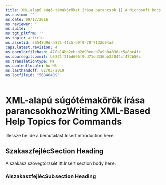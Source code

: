 ```yaml
---
title: XML-alapú súgó-témaköröket írása parancsok |} A Microsoft Docs
ms.custom: ''
ms.date: 09/12/2016
ms.reviewer: ''
ms.suite: ''
ms.tgt_pltfrm: ''
ms.topic: article
ms.assetid: 36548d9d-a871-4fc5-b9f9-70f7132d04af
caps.latest.revision: 4
ms.openlocfilehash: 470a14bb2ebcb2d90eecb7a9b0a330ec5a8bc4fc
ms.sourcegitcommit: b6871f21bd666f9cd71dd336bb3f844cf472b56c
ms.translationtype: MT
ms.contentlocale: hu-HU
ms.lasthandoff: 02/03/2019
ms.locfileid: "56846409"
---
```

# <a name="writing-xml-based-help-topics-for-commands"></a><span data-ttu-id="b05a8-102">XML-alapú súgótémakörök írása parancsokhoz</span><span class="sxs-lookup"><span data-stu-id="b05a8-102">Writing XML-Based Help Topics for Commands</span></span>

<span data-ttu-id="b05a8-103">Illessze be ide a bemutatást.</span><span class="sxs-lookup"><span data-stu-id="b05a8-103">Insert introduction here.</span></span>

## <a name="section-heading"></a><span data-ttu-id="b05a8-104">Szakaszfejléc</span><span class="sxs-lookup"><span data-stu-id="b05a8-104">Section Heading</span></span>

 <span data-ttu-id="b05a8-105">A szakasz szövegtörzsét itt.</span><span class="sxs-lookup"><span data-stu-id="b05a8-105">Insert section body here.</span></span>

### <a name="subsection-heading"></a><span data-ttu-id="b05a8-106">Alszakaszfejléc</span><span class="sxs-lookup"><span data-stu-id="b05a8-106">Subsection Heading</span></span>
